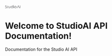 <div>
<img src="./images/StudioAI_Black.png"  width="50" height="10"/>
</div>

# Welcome to StudioAI API Documentation!

Documentation for the Studio AI API